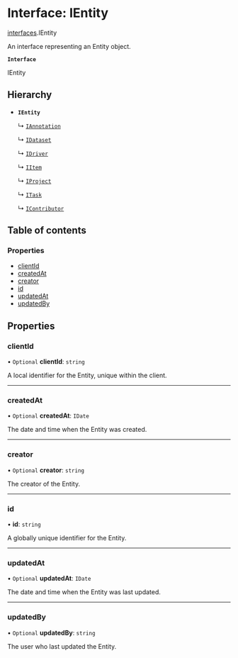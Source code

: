 # Interface: IEntity

[interfaces](./index.md).IEntity

An interface representing an Entity object.

**`Interface`**

IEntity

## Hierarchy

- **`IEntity`**

  ↳ [`IAnnotation`](IAnnotation.md)

  ↳ [`IDataset`](IDataset.md)

  ↳ [`IDriver`](IDriver.md)

  ↳ [`IItem`](IItem.md)

  ↳ [`IProject`](IProject.md)

  ↳ [`ITask`](ITask.md)

  ↳ [`IContributor`](IContributor.md)

## Table of contents

### Properties

- [clientId](IEntity.md#clientid)
- [createdAt](IEntity.md#createdat)
- [creator](IEntity.md#creator)
- [id](IEntity.md#id)
- [updatedAt](IEntity.md#updatedat)
- [updatedBy](IEntity.md#updatedby)

## Properties

### clientId

• `Optional` **clientId**: `string`

A local identifier for the Entity, unique within the client.

___

### createdAt

• `Optional` **createdAt**: `IDate`

The date and time when the Entity was created.

___

### creator

• `Optional` **creator**: `string`

The creator of the Entity.

___

### id

• **id**: `string`

A globally unique identifier for the Entity.

___

### updatedAt

• `Optional` **updatedAt**: `IDate`

The date and time when the Entity was last updated.

___

### updatedBy

• `Optional` **updatedBy**: `string`

The user who last updated the Entity.
